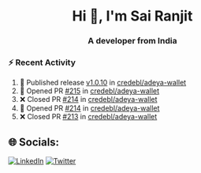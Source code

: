 <h1 align="center">Hi 👋, I'm Sai Ranjit</h1>
<h3 align="center">A developer from India</h3>

### :zap: Recent Activity

<!--START_SECTION:activity-->
1. 🚀 Published release [v1.0.10](https://github.com/credebl/adeya-wallet/releases/tag/v1.0.10) in [credebl/adeya-wallet](https://github.com/credebl/adeya-wallet)
2. 💪 Opened PR [#215](https://github.com/credebl/adeya-wallet/pull/215) in [credebl/adeya-wallet](https://github.com/credebl/adeya-wallet)
3. ❌ Closed PR [#214](https://github.com/credebl/adeya-wallet/pull/214) in [credebl/adeya-wallet](https://github.com/credebl/adeya-wallet)
4. 💪 Opened PR [#214](https://github.com/credebl/adeya-wallet/pull/214) in [credebl/adeya-wallet](https://github.com/credebl/adeya-wallet)
5. ❌ Closed PR [#213](https://github.com/credebl/adeya-wallet/pull/213) in [credebl/adeya-wallet](https://github.com/credebl/adeya-wallet)
<!--END_SECTION:activity-->

## 🌐 Socials:
[![LinkedIn](https://img.shields.io/badge/LinkedIn-%230077B5.svg?logo=linkedin&logoColor=white)](https://linkedin.com/in/sairanjit) [![Twitter](https://img.shields.io/badge/Twitter-%231DA1F2.svg?logo=Twitter&logoColor=white)](https://twitter.com/sairanjit_) 
